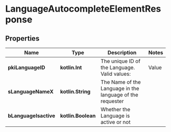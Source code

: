 
# LanguageAutocompleteElementResponse

## Properties
| Name | Type | Description | Notes |
| ------------ | ------------- | ------------- | ------------- |
| **pkiLanguageID** | **kotlin.Int** | The unique ID of the Language.  Valid values:  |Value|Description| |-|-| |1|French| |2|English| |  |
| **sLanguageNameX** | **kotlin.String** | The Name of the Language in the language of the requester |  |
| **bLanguageIsactive** | **kotlin.Boolean** | Whether the Language is active or not |  |



